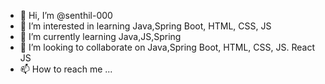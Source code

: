 - 👋 Hi, I’m @senthil-000
- 👀 I’m interested in learning Java,Spring Boot, HTML, CSS, JS 
- 🌱 I’m currently learning Java,JS,Spring
- 💞️ I’m looking to collaborate on Java,Spring Boot, HTML, CSS, JS. React JS
- 📫 How to reach me ...

<!---
senthil-000/senthil-000 is a ✨ special ✨ repository because its `README.md` (this file) appears on your GitHub profile.
You can click the Preview link to take a look at your changes.
--->
